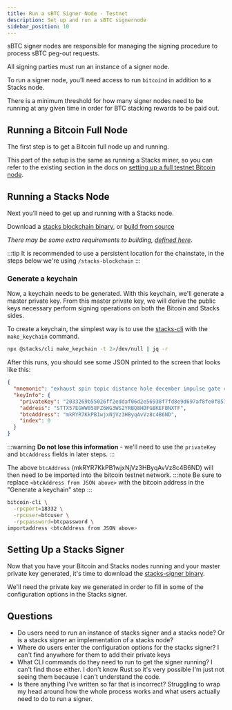 ```yaml
---
title: Run a sBTC Signer Node - Testnet
description: Set up and run a sBTC signernode
sidebar_position: 10
---
```


sBTC signer nodes are responsible for managing the signing procedure to process sBTC peg-out requests.

All signing parties must run an instance of a signer node.

To run a signer node, you’ll need access to run `bitcoind` in addition to a Stacks node.

There is a minimum threshold for how many signer nodes need to be running at any given time in order for BTC stacking rewards to be paid out.

## Running a Bitcoin Full Node

The first step is to get a Bitcoin full node up and running.

This part of the setup is the same as running a Stacks miner, so you can refer to the existing section in the docs on [setting up a full testnet Bitcoin node](https://docs.stacks.co/docs/nodes-and-miners/miner-testnet#running-a-bitcoin-testnet-full-node).

## Running a Stacks Node

Next you’ll need to get up and running with a Stacks node.

Download a [stacks blockchain binary](https://github.com/stacks-network/stacks-blockchain/releases/latest), or [build from source](https://github.com/stacksfoundation/miner-docs/blob/main/stacks-blockchain.md#build-and-install-stacks-blockchain-from-source)

_There may be some extra requirements to building, [defined here](https://github.com/stacksfoundation/miner-docs/blob/main/prerequisites.md#install-required-packages)_.

:::tip
It is recommended to use a persistent location for the chainstate, in the steps below we're using `/stacks-blockchain`
:::

### Generate a keychain

Now, a keychain needs to be generated. With this keychain, we'll generate a master private key. From this master private key, we will derive the public keys necessary perform signing operations on both the Bitcoin and Stacks sides.

To create a keychain, the simplest way is to use the [stacks-cli](https://docs.hiro.so/references/stacks-cli) with the `make_keychain` command.

```bash
npx @stacks/cli make_keychain -t 2>/dev/null | jq -r
```

After this runs, you should see some JSON printed to the screen that looks like this:

```json
{
  "mnemonic": "exhaust spin topic distance hole december impulse gate century absent breeze ostrich armed clerk oak peace want scrap auction sniff cradle siren blur blur",
  "keyInfo": {
    "privateKey": "2033269b55026ff2eddaf06d2e56938f7fd8e9d697af8fe0f857bb5962894d5801",
    "address": "STTX57EGWW058FZ6WG3WS2YRBQ8HDFGBKEFBNXTF",
    "btcAddress": "mkRYR7KkPB1wjxNjVz3HByqAvVz8c4B6ND",
    "index": 0
  }
}
```

:::warning
**Do not lose this information** - we'll need to use the `privateKey` and `btcAddress` fields in later steps.
:::

The above `btcAddress` (mkRYR7KkPB1wjxNjVz3HByqAvVz8c4B6ND) will then need to be imported into the bitcoin testnet network.
:::note
Be sure to replace `<btcAddress from JSON above>` with the bitcoin address in the "Generate a keychain" step
:::

```bash
bitcoin-cli \
  -rpcport=18332 \
  -rpcuser=btcuser \
  -rpcpassword=btcpassword \
importaddress <btcAddress from JSON above>
```

## Setting Up a Stacks Signer

Now that you have your Bitcoin and Stacks nodes running and your master private key generated, it's time to download the [stacks-signer binary](https://github.com/Trust-Machines/core-eng/tree/main/stacks-signer).

We'll need the private key we generated in order to fill in some of the configuration options in the Stacks signer.

## Questions

- Do users need to run an instance of stacks signer and a stacks node? Or is a stacks signer an implementation of a stacks node?
- Where do users enter the configuration options for the stacks signer? I can't find anywhere for them to add their private keys
- What CLI commands do they need to run to get the signer running? I can't find those either. I don't know Rust so it's very possible I'm just not seeing them because I can't understand the code.
- Is there anything I've written so far that is incorrect? Struggling to wrap my head around how the whole process works and what users actually need to do to run a signer.
